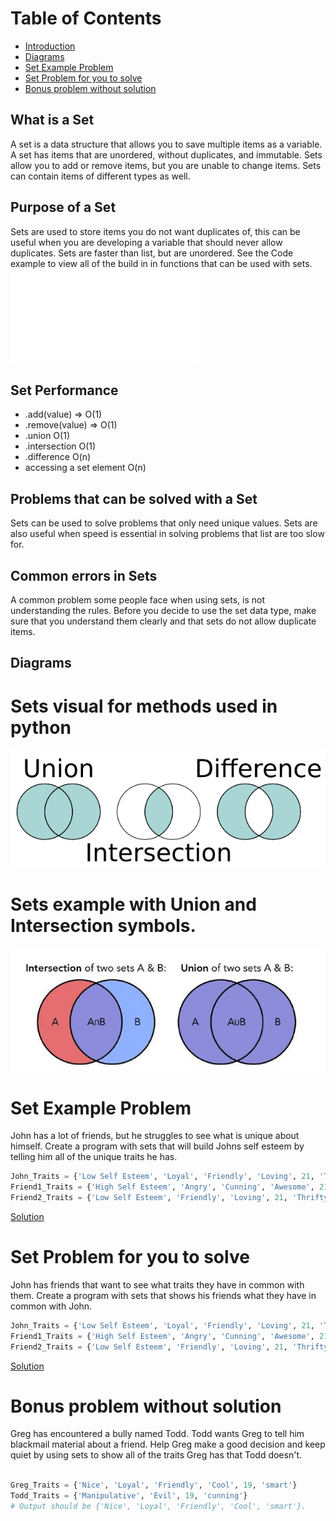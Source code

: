 # Table of Contents
- [Introduction](#Introduction)
- [Diagrams](#Diagrams)
- [Set Example Problem](#Set-Example-Problem)
- [Set Problem for you to solve](#Set-Problem-for-you-to-solve)
- [Bonus problem without solution](#Bonus-problem-without-solution)
## What is a Set
A set is a data structure that allows you to save multiple items as a variable. A set has items that are unordered, without duplicates, and immutable. Sets allow you to add or remove items, but you are unable to change items. Sets can contain items of different types as well.


## Purpose of a Set
Sets are used to store items you do not want duplicates of, this can be useful when you are developing a variable that should never allow duplicates. Sets are faster than list, but are unordered. See the Code example to view all of the build in
in functions that can be used with sets. 
![Code example](SetIntro.py)

## Set Performance

- .add(value) => O(1)
- .remove(value) => O(1)
- .union O(1)
- .intersection O(1)
- .difference O(n)
- accessing a set element O(n)

## Problems that can be solved with a Set
Sets can be used to solve problems that only need unique values. Sets are also useful when speed is essential in solving problems that list are too slow for.


## Common errors in Sets
A common problem some people face when using sets, is not understanding the rules. Before you decide to use the set data type, make sure that you understand them clearly and that sets do not allow duplicate items.


## Diagrams
# Sets visual for methods used in python
![https://i.stack.imgur.com/uH6cL.png)](sets.png)

# Sets example with Union and Intersection symbols. 
![https://iiif.elifesciences.org/lax/50732/elife-50732-resp-fig6-v2.tif/full/617,/0/default.jpg)](sets2.jpg)



# Set Example Problem

John has a lot of friends, but he struggles to see what is unique about himself. Create a program with sets that will build Johns self esteem by telling him all of the unique traits he has.

 ```python
John_Traits = {'Low Self Esteem', 'Loyal', 'Friendly', 'Loving', 21, 'Thrifty', "Clean", "Giving", "Thoughtful"}
Friend1_Traits = {'High Self Esteem', 'Angry', 'Cunning', 'Awesome', 21, 'Thrifty', "Cool"}
Friend2_Traits = {'Low Self Esteem', 'Friendly', 'Loving', 21, 'Thrifty', "Clean"}

```
[Solution](SetExampleProblem.py)

# Set Problem for you to solve
John has friends that want to see what traits they have in common with them. Create a program with sets that shows his friends what they have in common with John.

 ```python
John_Traits = {'Low Self Esteem', 'Loyal', 'Friendly', 'Loving', 21, 'Thrifty', "Clean", "Giving", "Thoughtful"}
Friend1_Traits = {'High Self Esteem', 'Angry', 'Cunning', 'Awesome', 21, 'Thrifty', "Cool"}
Friend2_Traits = {'Low Self Esteem', 'Friendly', 'Loving', 21, 'Thrifty', "Clean"}

```
[Solution](SetExampleProblem2.py)


# Bonus problem without solution
Greg has encountered a bully named Todd. Todd wants Greg to tell him blackmail material about a friend. Help Greg make a good decision and keep quiet by using sets to show all of the traits Greg has that Todd doesn't.
 ```python

Greg_Traits = {'Nice', 'Loyal', 'Friendly', 'Cool', 19, 'smart'}
Todd_Traits = {'Manipulative', 'Evil', 19, 'cunning'}
 # Output should be {'Nice', 'Loyal', 'Friendly', 'Cool', 'smart'}.
```